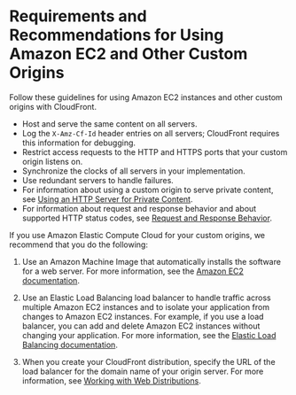 # Requirements and Recommendations for Using Amazon EC2 and Other Custom Origins<a name="CustomOriginBestPractices"></a>

Follow these guidelines for using Amazon EC2 instances and other custom origins with CloudFront\. 
+ Host and serve the same content on all servers\.
+ Log the `X-Amz-Cf-Id` header entries on all servers; CloudFront requires this information for debugging\.
+ Restrict access requests to the HTTP and HTTPS ports that your custom origin listens on\.
+ Synchronize the clocks of all servers in your implementation\.
+ Use redundant servers to handle failures\.
+ For information about using a custom origin to serve private content, see [Using an HTTP Server for Private Content](PrivateContent.md#private-content-overview-choosing-origin)\.
+ For information about request and response behavior and about supported HTTP status codes, see [Request and Response Behavior](RequestAndResponseBehavior.md)\.

If you use Amazon Elastic Compute Cloud for your custom origins, we recommend that you do the following:

1. Use an Amazon Machine Image that automatically installs the software for a web server\. For more information, see the [Amazon EC2 documentation](http://aws.amazon.com/documentation/ec2/)\.

1. Use an Elastic Load Balancing load balancer to handle traffic across multiple Amazon EC2 instances and to isolate your application from changes to Amazon EC2 instances\. For example, if you use a load balancer, you can add and delete Amazon EC2 instances without changing your application\. For more information, see the [Elastic Load Balancing documentation](http://aws.amazon.com/documentation/elasticloadbalancing/)\.

1. When you create your CloudFront distribution, specify the URL of the load balancer for the domain name of your origin server\. For more information, see [Working with Web Distributions](distribution-web.md)\.